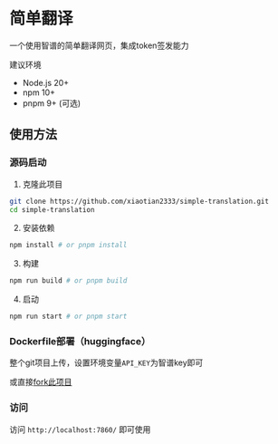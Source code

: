 # 简单翻译

一个使用智谱的简单翻译网页，集成token签发能力

建议环境

- Node.js 20+
- npm 10+
- pnpm 9+ (可选)

## 使用方法

### 源码启动  

1. 克隆此项目

``` bash
git clone https://github.com/xiaotian2333/simple-translation.git
cd simple-translation
```

2. 安装依赖

``` bash
npm install # or pnpm install
```

3. 构建

``` bash
npm run build # or pnpm build
```

4. 启动

``` bash
npm run start # or pnpm start
```

### Dockerfile部署（huggingface）

整个git项目上传，设置环境变量`API_KEY`为智谱key即可

或直接[fork此项目](https://huggingface.co/spaces/5onlp6u186/Translate)

### 访问

访问 `http://localhost:7860/` 即可使用  
